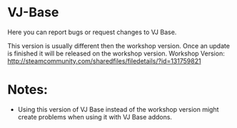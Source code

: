 # VJ-Base
Here you can report bugs or request changes to VJ Base.

This version is usually different then the workshop version. Once an update is finished it will be released on the workshop version.
Workshop Version: http://steamcommunity.com/sharedfiles/filedetails/?id=131759821

# Notes:
- Using this version of VJ Base instead of the workshop version might create problems when using it with VJ Base addons. 
